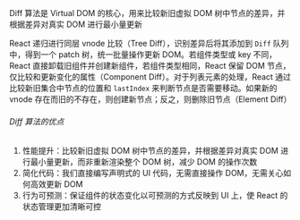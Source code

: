 Diff 算法是 Virtual DOM 的核心，用来比较新旧虚拟 DOM 树中节点的差异，并根据差异对真实 DOM 进行最小量更新

React 递归进行同层 vnode 比较（Tree Diff），识别差异后将其添加到 `Diff` 队列中，得到一个 patch 树，统一批量操作更新 DOM。若组件类型或 key 不同，React 直接卸载旧组件并创建新组件，若组件类型相同，React 保留 DOM 节点，仅比较和更新变化的属性（Component Diff）。对于列表元素的处理，React 通过比较新旧集合中节点的位置和 `lastIndex` 来判断节点是否需要移动。如果新的 vnode 存在而旧的不存在，则创建新节点；反之，则删除旧节点（Element Diff）

###### Diff 算法的优点

1. 性能提升：比较新旧虚拟 DOM 树中节点的差异，并根据差异对真实 DOM 进行最小量更新，而非重新渲染整个 DOM 树，减少 DOM 的操作次数
2. 简化代码：我们直接编写声明式的 UI 代码，无需直接操作 DOM，无需关心如何高效更新 DOM
3. 行为可预测：保证组件的状态变化以可预测的方式反映到 UI 上，使 React 的状态管理更加清晰可控


